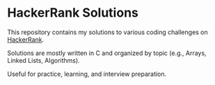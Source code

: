 # HackerRank Solutions

This repository contains my solutions to various coding challenges on [HackerRank](https://www.hackerrank.com/).

Solutions are mostly written in C and organized by topic (e.g., Arrays, Linked Lists, Algorithms).

Useful for practice, learning, and interview preparation.
